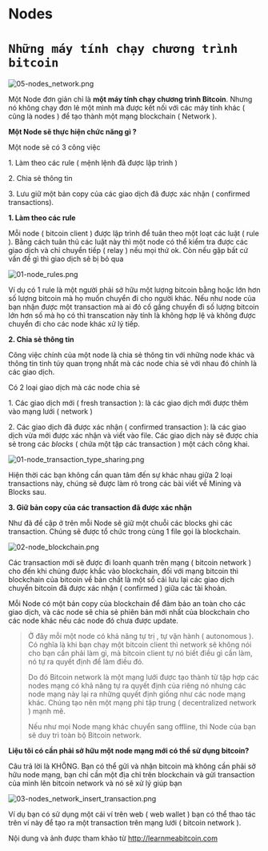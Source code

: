 # Nodes

# `Những máy tính chạy chương trình bitcoin`

![05-nodes_network.png](/uploads/05-nodes_network.png)

Một Node đơn giản chỉ là **một máy tính chạy chương trình Bitcoin**. Nhưng nó không chạy đơn lẻ một mình mà được kết nối với các máy tính khác ( cũng là nodes ) để tạo thành một mạng blockchain ( Network ).

**Một Node sẽ thực hiện chức năng gì ?**

Một node sẽ có 3 công việc

1\. Làm theo các rule ( mệnh lệnh đã được lập trình )

2\. Chia sẻ thông tin

3\. Lưu giữ một bản copy của các giao dịch đã được xác nhận ( confirmed transactions).

**1\. Làm theo các rule**

Mỗi node ( bitcoin client ) được lập trình để tuân theo một loạt các luật ( rule ). Bằng cách tuân thủ các luật này thì một node có thể kiểm tra được các giao dịch và chỉ chuyển tiếp ( relay ) nếu mọi thứ ok. Còn nếu gặp bất cứ vấn đề gì thì giao dịch sẽ bị bỏ qua

![01-node_rules.png](/uploads/01-node_rules.png)

Ví dụ có 1 rule là một người phải sở hữu một lượng bitcoin bằng hoặc lớn hơn số lượng bitcoin mà họ muốn chuyển đi cho người khác. Nếu như node của bạn nhận được một transaction mà ai đó cố gắng chuyển đi số lượng bitcoin lớn hơn số mà họ có thì transcation này tính là không hợp lệ và không được chuyển đi cho các node khác xử lý tiếp.

**2\. Chia sẻ thông tin**

Công việc chính của một node là chia sẻ thông tin với những node khác và thông tin tinh túy quan trọng nhất mà các node chia sẻ với nhau đó chính là các giao dịch.

Có 2 loại giao dịch mà các node chia sẻ

1\. Các giao dịch mới ( fresh transaction ): là các giao dịch mới được thêm vào mạng lưới ( network )

2\. Các giao dịch đã được xác nhận ( confirmed transaction ): là các giao dịch vừa mới được xác nhận và viết vào file. Các giao dịch này sẽ được chia sẻ trong các _blocks_ ( chứa một tập các transaction ) một cách công khai.

![01-node_transaction_type_sharing.png](/uploads/01-node_transaction_type_sharing.png)

Hiện thời các bạn không cần quan tâm đến sự khác nhau giữa 2 loại transactions này, chúng sẽ được làm rõ trong các bài viết về Mining và Blocks sau.

**3\. Giữ bản copy của các transaction đã được xác nhận**

Như đã đề cập ở trên mỗi Node sẽ giữ một chuỗi các blocks ghi các transaction. Chúng sẽ được tổ chức trong cùng 1 file gọi là blockchain.

![02-node_blockchain.png](/uploads/02-node_blockchain.png)

Các transaction mới sẽ được đi loanh quanh trên mạng ( bitcoin network ) cho đến khi chúng được khắc vào blockchain, đối với mạng bitcoin thì blockchain của bitcoin về bản chất là một sổ cái lưu lại các giao dịch chuyển bitcoin đã được xác nhận ( confirmed ) giữa các tài khoản.

Mỗi Node có một bản copy của blockchain để đảm bảo an toàn cho các giao dịch, và các node sẽ chia sẻ phiên bản mới nhất của blockchain cho các node khác nếu các node đó chưa được update.

> Ở đây mỗi một node có khả năng tự trị , tự vận hành ( autonomous ). Có nghĩa là khi bạn chạy một bitcoin client thì network sẽ không nói cho bạn cần phải làm gì, mà bitcoin client tự nó biết điều gì cần làm, nó tự ra quyết định để làm điều đó.
> 
> Do đó Bitcoin network là một mạng lưới được tạo thành từ tập hợp các nodes mạng có khả năng tự ra quyết định của riêng nó nhưng các node mạng này lại ra những quyết định giống như các node mạng khác. Chúng tạo nên một mạng phi tập trung ( decentralized network ) mạnh mẽ.
> 
> Nếu như mọi Node mạng khác chuyển sang offline, thì Node của bạn sẽ duy trì toàn bộ Bitcoin network.

**Liệu tôi có cần phải sở hữu một node mạng mới có thể sử dụng bitcoin?**

Câu trả lời là KHÔNG. Bạn có thể gửi và nhận bitcoin mà không cần phải sở hữu node mạng, bạn chỉ cần một địa chỉ trên blockchain và gửi transaction của mình lên bitcoin network và nó sẽ xử lý giúp bạn

![03-nodes_network_insert_transaction.png](/uploads/03-nodes_network_insert_transaction.png)

Ví dụ bạn có sử dụng một cái ví trên web ( web wallet ) bạn có thể thao tác trên ví này để tạo ra một transaction trên mạng lưới ( bitcoin network ).

Nội dung và ảnh được tham khảo từ http://learnmeabitcoin.com